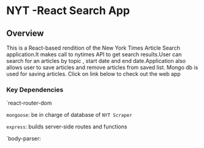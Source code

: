 # NYT -React Search App

## Overview
This is a React-based rendition of the New York Times Article Search application.It makes call to nytimes API to get search results.User can search for an articles by topic , start date and end date.Application also allows user to save articles and remove articles from saved list.
Mongo db is used for saving articles.
Click on link below to check out the web app


### Key Dependencies

`react-router-dom

`mongoose`: be in charge of database of `NYT Scraper`

`express`: builds server-side routes and functions

`body-parser: 